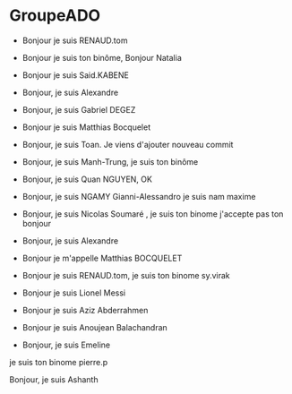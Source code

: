 # GroupeADO

- Bonjour je suis RENAUD.tom

- Bonjour je suis ton binôme, Bonjour Natalia

- Bonjour je suis Said.KABENE

- Bonjour, je suis Alexandre

- Bonjour, je suis Gabriel DEGEZ

- Bonjour je suis Matthias Bocquelet

- Bonjour, je suis Toan. Je viens d'ajouter nouveau commit

- Bonjour, je suis Manh-Trung, je suis ton binôme

- Bonjour, je suis Quan NGUYEN, OK

- Bonjour, je suis NGAMY Gianni-Alessandro je suis nam maxime

- Bonjour, je suis Nicolas Soumaré , je suis ton binome j'accepte pas ton bonjour

- Bonjour, je suis Alexandre

- Bonjour je m'appelle Matthias BOCQUELET

- Bonjour je suis RENAUD.tom, je suis ton binome sy.virak

- Bonjour je suis Lionel Messi

- Bonjour je suis Aziz Abderrahmen

- Bonjour je suis Anoujean Balachandran

- Bonjour, je suis Emeline

je suis ton binome pierre.p

Bonjour, je suis Ashanth
